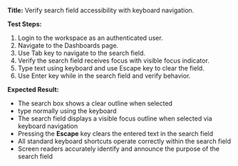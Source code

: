 **Title:** Verify search field accessibility with keyboard navigation.

**Test Steps:**
1. Login to the workspace as an authenticated user.
2. Navigate to the Dashboards page.
3. Use Tab key to navigate to the search field.
4. Verify the search field receives focus with visible focus indicator.
5. Type text using keyboard and use Escape key to clear the field.
6. Use Enter key while in the search field and verify behavior.

**Expected Result:**
- The search box shows a clear outline when selected
- type normally using the keyboard
- The search field displays a visible focus outline when selected via keyboard navigation
- Pressing the **Escape** key clears the entered text in the search field
- All standard keyboard shortcuts operate correctly within the search field
- Screen readers accurately identify and announce the purpose of the search field